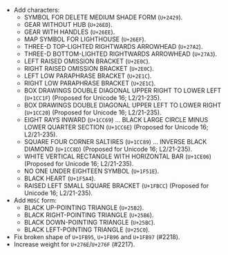* Add characters:
  - SYMBOL FOR DELETE MEDIUM SHADE FORM  (`U+2429`).
  - GEAR WITHOUT HUB (`U+26ED`).
  - GEAR WITH HANDLES (`U+26EE`).
  - MAP SYMBOL FOR LIGHTHOUSE (`U+26EF`).
  - THREE-D TOP-LIGHTED RIGHTWARDS ARROWHEAD (`U+27A2`).
  - THREE-D BOTTOM-LIGHTED RIGHTWARDS ARROWHEAD (`U+27A3`).
  - LEFT RAISED OMISSION BRACKET (`U+2E0C`).
  - RIGHT RAISED OMISSION BRACKET (`U+2E0C`).
  - LEFT LOW PARAPHRASE BRACKET (`U+2E1C`).
  - RIGHT LOW PARAPHRASE BRACKET (`U+2E1C`).
  - BOX DRAWINGS DOUBLE DIAGONAL UPPER RIGHT TO LOWER LEFT (`U+1CC1F`)  (Proposed for Unicode 16; L2/21-235).
  - BOX DRAWINGS DOUBLE DIAGONAL UPPER LEFT TO LOWER RIGHT (`U+1CC20`)  (Proposed for Unicode 16; L2/21-235).
  - EIGHT RAYS INWARD (`U+1CC69`) ... BLACK LARGE CIRCLE MINUS LOWER QUARTER SECTION (`U+1CC6E`)  (Proposed for Unicode 16; L2/21-235).
  - SQUARE FOUR CORNER SALTIRES (`U+1CC89`) ... INVERSE BLACK DIAMOND (`U+1CC8D`)  (Proposed for Unicode 16; L2/21-235).
  - WHITE VERTICAL RECTANGLE WITH HORIZONTAL BAR (`U+1CE06`)  (Proposed for Unicode 16; L2/21-235).
  - NO ONE UNDER EIGHTEEN SYMBOL (`U+1F51E`).
  - BLACK HEART (`U+1F5A4`).
  - RAISED LEFT SMALL SQUARE BRACKET (`U+1FBCC`)  (Proposed for Unicode 16; L2/21-235).
* Add `MOSC` form:
  - BLACK UP-POINTING TRIANGLE (`U+25B2`).
  - BLACK RIGHT-POINTING TRIANGLE (`U+25B6`).
  - BLACK DOWN-POINTING TRIANGLE (`U+25BC`).
  - BLACK LEFT-POINTING TRIANGLE (`U+25C0`).
* Fix broken shape of `U+1FB95`, `U+1FB96` and `U+1FB97` (#2218). 
* Increase weight for `U+276E`/`U+276F` (#2217).
